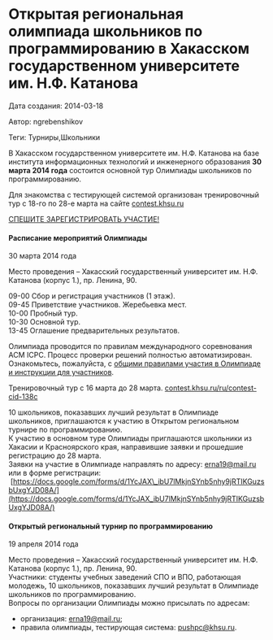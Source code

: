 # Открытая региональная олимпиада школьников по программированию в Хакасском государственном университете им. Н.Ф. Катанова

Дата создания: 2014-03-18

Автор: ngrebenshikov

Теги: Турниры,Школьники

В Хакасском государственном университете им. Н.Ф. Катанова на базе института информационных технологий и инженерного образования **30 марта 2014 года** состоится основной тур Олимпиады школьников по программированию.   
  
Для знакомства с тестирующей системой организован тренировочный тур с 18-го по 28-е марта на сайте [contest.khsu.ru](http://contest.khsu.ru)   
  
[СПЕШИТЕ ЗАРЕГИСТРИРОВАТЬ УЧАСТИЕ!](https://docs.google.com/forms/d/1YcJAX_ibU7lMkjnSYnb5nhy9jRTIKGuzsbUxgYJD08A/)

#### Расписание мероприятий Олимпиады   
30 марта 2014 года
  
Место проведения – Хакасский государственный университет им. Н.Ф. Катанова (корпус 1.), пр. Ленина, 90.  
  
09-00 Сбор и регистрация участников (1 этаж).  
09-45 Приветствие участников. Жеребьевка мест.  
10-00 Пробный тур.  
10-30 Основной тур.  
13-45 Оглашение предварительных результатов.   
  
Олимпиада проводится по правилам международного соревнования ACM ICPC. Процесс проверки решений полностью автоматизирован. Ознакомьтесь, пожалуйста, с [общими правилами участия в Олимпиаде и инструкции для участников](http://lambda-calculus.ru/uploads/manual/contest-instruction.doc).  
  
Тренировочный тур с 16 марта до 28 марта. [contest.khsu.ru/ru/contest-cid-138c](http://contest.khsu.ru/ru/contest-cid-138c)  
  
10 школьников, показавших лучший результат в Олимпиаде школьников, приглашаются к участию в Открытом региональном турнире по программированию.  
К участию в основном туре Олимпиады приглашаются школьники из Хакасии и Красноярского края, направившие заявки и прошедшие регистрацию до 28 марта.  
Заявки на участие в Олимпиаде направлять по адресу: erna19@mail.ru или в форме регистрации:  
&nbsp;[https://docs.google.com/forms/d/1YcJAX\_ibU7lMkjnSYnb5nhy9jRTIKGuzsbUxgYJD08A/](https://docs.google.com/forms/d/1YcJAX_ibU7lMkjnSYnb5nhy9jRTIKGuzsbUxgYJD08A/)  
  

#### Открытый региональный турнир по программированию   
19 апреля 2014 года
  
Место проведения – Хакасский государственный университет им. Н.Ф. Катанова (корпус 1.), пр. Ленина, 90.  
Участники: студенты учебных заведений СПО и ВПО, работающая молодежь, 10 школьников, показавших лучший результат в Олимпиаде школьников по программированию.  
Вопросы по организации Олимпиады можно присылать по адресам:  

- организация: [erna19@mail.ru](mailto:erna19@mail.ru);
- правила олимпиады, тестирующая система: [pushpc@khsu.ru](mailto:pushpc@khsu.ru).

